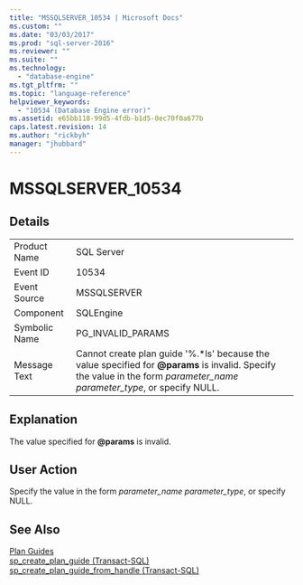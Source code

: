 ```yaml
---
title: "MSSQLSERVER_10534 | Microsoft Docs"
ms.custom: ""
ms.date: "03/03/2017"
ms.prod: "sql-server-2016"
ms.reviewer: ""
ms.suite: ""
ms.technology: 
  - "database-engine"
ms.tgt_pltfrm: ""
ms.topic: "language-reference"
helpviewer_keywords: 
  - "10534 (Database Engine error)"
ms.assetid: e65bb118-99d5-4fdb-b1d5-0ec70f0a677b
caps.latest.revision: 14
ms.author: "rickbyh"
manager: "jhubbard"
---
```

# MSSQLSERVER_10534
  
## Details  
  
|||  
|-|-|  
|Product Name|SQL Server|  
|Event ID|10534|  
|Event Source|MSSQLSERVER|  
|Component|SQLEngine|  
|Symbolic Name|PG_INVALID_PARAMS|  
|Message Text|Cannot create plan guide '%.\*ls' because the value specified for **@params** is invalid. Specify the value in the form *parameter_name parameter_type*, or specify NULL.|  
  
## Explanation  
The value specified for **@params** is invalid.  
  
## User Action  
Specify the value in the form *parameter_name parameter_type*, or specify NULL.  
  
## See Also  
[Plan Guides](../relational-databases/performance/plan-guides.md)  
[sp_create_plan_guide &#40;Transact-SQL&#41;](../relational-databases/reference/system-stored-procedures/sp-create-plan-guide-transact-sql.md)  
[sp_create_plan_guide_from_handle &#40;Transact-SQL&#41;](../relational-databases/reference/system-stored-procedures/sp-create-plan-guide-from-handle-transact-sql.md)  
  
